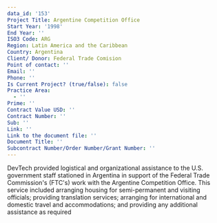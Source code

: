 ```yaml
---
data_id: '153'
Project Title: Argentine Competition Office
Start Year: '1998'
End Year: ''
ISO3 Code: ARG
Region: Latin America and the Caribbean
Country: Argentina
Client/ Donor: Federal Trade Comision
Point of contact: ''
Email: ''
Phone: ''
Is Current Project? (true/false): false
Practice Area:
  - ''
Prime: ''
Contract Value USD: ''
Contract Number: ''
Sub: ''
Link: ''
Link to the document file: ''
Document Title: ''
Subcontract Number/Order Number/Grant Number: ''
---
```


DevTech provided logistical and organizational assistance to the U.S. government staff stationed in Argentina in support of the Federal Trade Commission's (FTC's) work with the Argentine Competition Office. This service included arranging housing for semi-permanent and visiting officials; providing translation services; arranging for international and domestic travel and accommodations; and providing any additional assistance as required